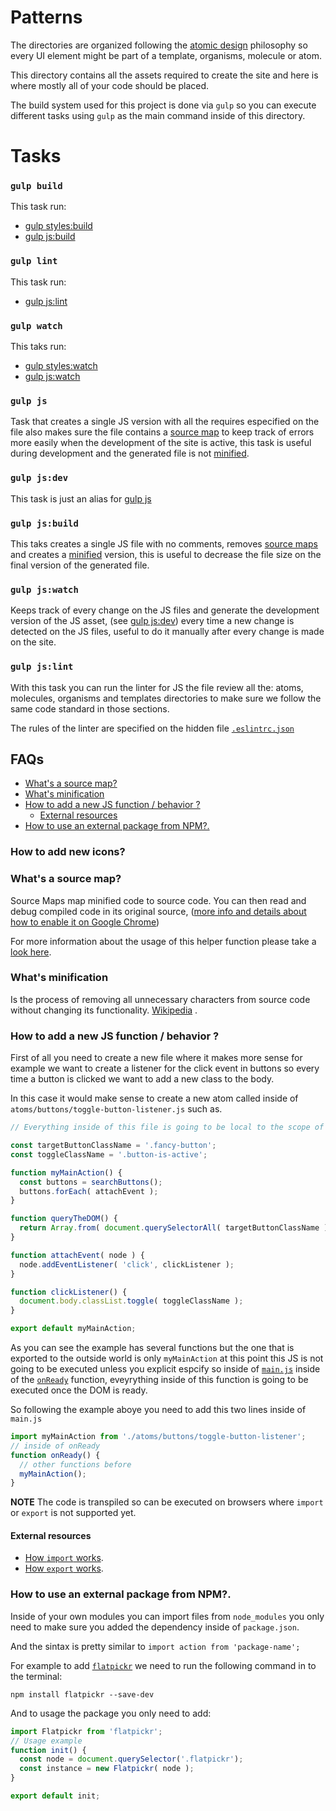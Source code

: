 # Patterns

The directories are organized following the [atomic design](http://bradfrost.com/blog/post/atomic-web-design/#atoms) philosophy so every UI element might be part of a template, organisms, molecule or atom.

This directory contains all the assets required to create the site and here
is where mostly all of your code should be placed.  

The build system used for this project is done via `gulp` so you can execute
different tasks using `gulp` as the main command inside of this directory.

# Tasks

### `gulp build`

This task run: 

- [gulp styles:build](#gulp-stylesbuild)
- [gulp js:build](#gulp-jsbuild)

### `gulp lint`

This task run: 

- [gulp js:lint](#gulp-jslint)

### `gulp watch`

This taks run: 

- [gulp styles:watch](#gulp-styleswatch) 
- [gulp js:watch](#gulp-jswatch)

### `gulp js`

Task that creates a single JS version with all the requires especified on the file also makes sure
the file contains a [source map](#whats-a-source-map) to keep track of errors more 
easily when the development of the site is active, this task is useful during 
development and the generated file is not [minified](#whats-minification).

### `gulp js:dev`

This task is just an alias for [gulp js](#gulp-js)

### `gulp js:build`

This taks creates a single JS file with no comments, removes [source maps](#whats-a-source-map) 
and creates a [minified](#whats-minification) version, this is useful to decrease the 
file size on the final version of the generated file.

### `gulp js:watch`

Keeps track of every change on the JS files and generate the development version of the JS asset,
(see [gulp js:dev](#gulp-jsdev)) every time a new change is detected on the JS files, useful to do
it manually after every change is made on the site.

### `gulp js:lint`

With this task you can run the linter for JS the file review all the: atoms, molecules, organisms
and templates directories to make sure we follow the same code standard in those sections.

The rules of the linter are specified on the hidden file [`.eslintrc.json`](.eslintrc.json)

## FAQs
- [What's a source map?](#whats-a-source-map)
- [What's minification](#whats-minification)
- [How to add a new JS function / behavior ?](#how-to-add-a-new-js-function--behavior-)
  - [External resources](#external-resources)
- [How to use an external package from NPM?.](#how-to-use-an-external-package-from-npm)

### How to add new icons? 

### What's a source map?

Source Maps map minified code to source code. You can then read and debug compiled code 
in its original source, ([more info and details about how to enable it on Google Chrome](https://developers.google.com/web/tools/chrome-devtools/javascript/source-maps))

For more information about the usage of this helper function please take 
a [look here](https://github.com/moxie-lean/lean-theme/#use_icon).

### What's minification

Is the process of removing all unnecessary characters from source code without 
changing its functionality. [Wikipedia](https://en.wikipedia.org/wiki/Minification_programming) .

### How to add a new JS function / behavior ?

First of all you need to create a new file where it makes more sense for example we want to create a
listener for the click event in buttons so every time a button is clicked we want to add a new
class to the body.

In this case it would make sense to create a new atom called inside of
`atoms/buttons/toggle-button-listener.js` such as.

```js
// Everything inside of this file is going to be local to the scope of this file

const targetButtonClassName = '.fancy-button';
const toggleClassName = '.button-is-active';

function myMainAction() {
  const buttons = searchButtons();
  buttons.forEach( attachEvent );
}

function queryTheDOM() {
  return Array.from( document.querySelectorAll( targetButtonClassName ) ) ;
}

function attachEvent( node ) {
  node.addEventListener( 'click', clickListener );
}

function clickListener() {
  document.body.classList.toggle( toggleClassName );
}

export default myMainAction;
```

As you can see the example has several functions but the one that is exported to the outside world
is only `myMainAction` at this point this JS is not going to be executed unless you explicit espcify
so inside of [`main.js`](main.js) inside of the [`onReady`](main.js#L7) function, eveyrything inside
of this function is going to be executed once the DOM is ready. 

So following the example aboye you need to add this two lines inside of `main.js`

```js
import myMainAction from './atoms/buttons/toggle-button-listener';
// inside of onReady
function onReady() {
  // other functions before
  myMainAction();
}
```

**NOTE** The code is transpiled so can be executed on browsers where `import` or `export` is not
supported yet.

#### External resources

- [How `import` works](https://developer.mozilla.org/en-US/docs/Web/JavaScript/Reference/Statements/import).
- [How `export` works](https://developer.mozilla.org/en-US/docs/Web/JavaScript/Reference/Statements/export).


### How to use an external package from NPM?.

Inside of your own modules you can import files from `node_modules` you only need to make sure
you added the dependency inside of `package.json`.

And the sintax is pretty similar to `import action from 'package-name';` 

For example to add [`flatpickr`](https://chmln.github.io/flatpickr/) we need to run the following
command in to the terminal: 

```
npm install flatpickr --save-dev 
```

And to usage the package you only need to add: 

```js
import Flatpickr from 'flatpickr';
// Usage example
function init() {
  const node = document.querySelector('.flatpickr');
  const instance = new Flatpickr( node );
}

export default init;
```

